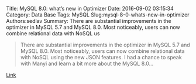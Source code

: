 Title: MySQL 8.0: what’s new in Optimizer
Date: 2016-09-02 03:15:34
Category: Data Base
Tags: MySQL
Slug:mysql-8-0-whats-new-in-optimizer
Authors:sedlav
Summary: There are substantial improvements in the optimizer in MySQL 5.7 and MySQL 8.0. Most noticeably, users can now combine relational data with NoSQL us

> There are substantial improvements in the optimizer in MySQL 5.7 and MySQL 8.0. Most noticeably, users can now combine relational data with NoSQL using the new JSON features. I had a chance to speak with Manyi and learn a bit more about the MySQL 8.0...

[Link](https://www.percona.com/blog/2016/09/01/percona-live-europe-featured-talk-manyi-lu-mysql-8-0-whats-new-optimizer/)
